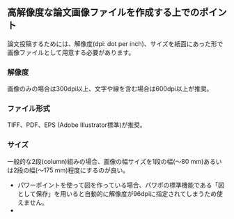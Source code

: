 ## 高解像度な論文画像ファイルを作成する上でのポイント
論文投稿するためには、解像度(dpi: dot per inch)、サイズを紙面にあった形で画像ファイルとして用意する必要があります。
### 解像度
画像のみの場合は300dpi以上、文字や線を含む場合は600dpi以上が推奨。
### ファイル形式
TIFF、PDF、EPS (Adobe Illustrator標準)が推奨。
### サイズ
一般的な2段(column)組みの場合、画像の幅サイズを1段の幅(～80 mm)あるいは2段の幅(～175 mm)程度にするのが良い。


- パワーポイントを使って図を作っている場合、パワポの標準機能である「図として保存」を用いると自動的に解像度が96dpiに指定されてしまうため使えません。
- 

